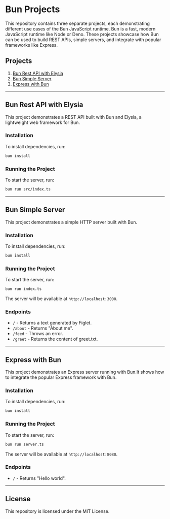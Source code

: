 
# Bun Projects

This repository contains three separate projects, each demonstrating different use cases of the Bun JavaScript runtime. Bun is a fast, modern JavaScript runtime like Node or Deno. These projects showcase how Bun can be used to build REST APIs, simple servers, and integrate with popular frameworks like Express.

## Projects

1. [Bun Rest API with Elysia](#bun-rest-api-with-elysia)
2. [Bun Simple Server](#bun-simple-server)
3. [Express with Bun](#express-with-bun)

---

## Bun Rest API with Elysia

This project demonstrates a REST API built with Bun and Elysia, a lightweight web framework for Bun.

### Installation

To install dependencies, run:

```bash
bun install
```

### Running the Project

To start the server, run:

```bash
bun run src/index.ts
```

---

## Bun Simple Server

This project demonstrates a simple HTTP server built with Bun.

### Installation

To install dependencies, run:

```bash
bun install
```

### Running the Project

To start the server, run:

```bash
bun run index.ts
```

The server will be available at `http://localhost:3000`.

### Endpoints

- `/` - Returns a text generated by Figlet.
- `/about` - Returns "About me".
- `/feed` - Throws an error.
- `/greet` - Returns the content of greet.txt.

---

## Express with Bun

This project demonstrates an Express server running with Bun.It shows how to integrate the popular Express framework with Bun.

### Installation

To install dependencies, run:

```bash
bun install
```

### Running the Project

To start the server, run:

```bash
bun run server.ts
```

The server will be available at `http://localhost:8080`.

### Endpoints

- `/` - Returns "Hello world".

---

## License

This repository is licensed under the MIT License.
